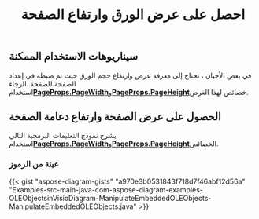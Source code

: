 ﻿---
title: احصل على عرض الورق وارتفاع الصفحة
type: docs
weight: 50
url: /ar/java/get-paper-width-and-height-of-page/
description: يوضح هذا القسم كيفية الحصول على حجم ورق لصفحة visio مع Aspose.Diagram.
---
## **سيناريوهات الاستخدام الممكنة**

في بعض الأحيان ، تحتاج إلى معرفة عرض وارتفاع حجم الورق حيث تم ضبطه في إعداد الصفحة للصفحة. الرجاء استخدام[**PageProps.PageWidth**](https://reference.aspose.com/diagram/java/com.aspose.diagram/pageprops#PageWidth)و[**PageProps.PageHeight**](https://reference.aspose.com/diagram/java/com.aspose.diagram/pageprops#PageHeight)خصائص لهذا الغرض.

## **الحصول على عرض الصفحة وارتفاع دعامة الصفحة**

 يشرح نموذج التعليمات البرمجية التالي استخدام[**PageProps.PageWidth**](https://reference.aspose.com/diagram/java/com.aspose.diagram/pageprops#PageWidth)و[**PageProps.PageHeight**](https://reference.aspose.com/diagram/java/com.aspose.diagram/pageprops#PageHeight)الخصائص.

### **عينة من الرموز**

{{< gist "aspose-diagram-gists" "a970e3b0531843f718d7f46abf12d56a" "Examples-src-main-java-com-aspose-diagram-examples-OLEObjectsinVisioDiagram-ManipulateEmbeddedOLEObjects-ManipulateEmbeddedOLEObjects.java" >}}

